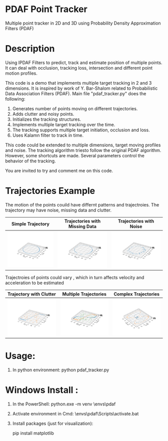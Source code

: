 # PDAF Point Tracker

Multiple point tracker in 2D and 3D using Probability Density Approximation Filters (PDAF)

# Description

Using IPDAF Filters to predict, track and estimate position of multiple points.
It can deal with occlusion, tracking loss, intersection and different point motion profiles.

This code is a demo that implements multiple target tracking in 2 and 3 dimensions. 
It is inspired by work of Y. Bar-Shalom related to Probabilistic Data Association Filters (PDAF).
Main file "pdaf_tracker.py" does the following:
1. Generates number of points moving on different trajectories.
2. Adds clutter and noisy points.
3. Initializes the tracking structures.
4. Implements multiple target tracking over the time.
5. The tracking supports multiple target initiation, occlusion and loss.
6. Uses Kalamn filter to track in time.

This code could be extended to multiple dimensions, target moving profiles and noise. The tracking algorithm triesto follow the original PDAF algorithm. However, some shortcuts are made. Several parameters control the behavior of the tracking.

You are invited to try and comment me on this code.

# Trajectories Example

The motion of the points couild have differnt patterns and trajectroies.
The trajectory may have noise, missing data and clutter.

Simple Trajectory   | Trajectories with Missing Data | Trajectories with Noise |
:------------: |  :----------: | :-------------:  |
![Trajectories](doc/circle.png)  | ![Trackers](doc/circle_miss.png)  | ![Results](doc/circle_noise.png)  |

Trajectroies of points could vary , which in turn affects velocity and acceleration to be estimated

Trajectory with Clutter   | Multiple Trajectories | Complex Trajectories |
:------------: |  :----------: | :-------------:  |
![Trajectories](doc/plot2d.png)  | ![Trackers](doc/plot2d_2traj.png)  | ![Results](doc/plot2d_8.png)  |

# Usage:

1. In python environment: 
   python pdaf_tracker.py

# Windows Install : 

1. In the PowerShell: 
   python.exe -m venv <your path>\envs\pdaf

2. Activate environment in Cmd: 
   <your path>\envs\pdaf\Scripts\activate.bat

3. Install packages (just for visualization):

    pip install matplotlib

    

